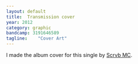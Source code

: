 ```yaml
---
layout: default
title:  Transmission cover
year: 2012
category: graphic
bandcamp: 3191646589
tagline:    "Cover Art"
---
```

I made the album cover for this single by [Scrvb MC](//blgn.mn/scrub).
